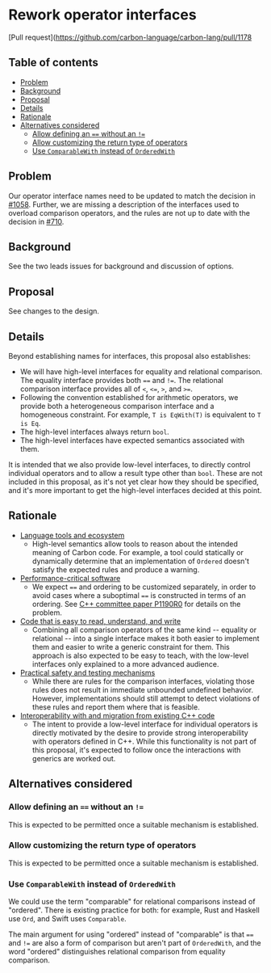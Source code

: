 # Rework operator interfaces

<!--
Part of the Carbon Language project, under the Apache License v2.0 with LLVM
Exceptions. See /LICENSE for license information.
SPDX-License-Identifier: Apache-2.0 WITH LLVM-exception
-->

[Pull request](https://github.com/carbon-language/carbon-lang/pull/1178

<!-- toc -->

## Table of contents

-   [Problem](#problem)
-   [Background](#background)
-   [Proposal](#proposal)
-   [Details](#details)
-   [Rationale](#rationale)
-   [Alternatives considered](#alternatives-considered)
    -   [Allow defining an `==` without an `!=`](#allow-defining-an--without-an-)
    -   [Allow customizing the return type of operators](#allow-customizing-the-return-type-of-operators)
    -   [Use `ComparableWith` instead of `OrderedWith`](#use-comparablewith-instead-of-orderedwith)

<!-- tocstop -->

## Problem

Our operator interface names need to be updated to match the decision in
[#1058](https://github.com/carbon-language/carbon-lang/issues/1058). Further, we
are missing a description of the interfaces used to overload comparison
operators, and the rules are not up to date with the decision in
[#710](https://github.com/carbon-language/carbon-lang/issues/710).

## Background

See the two leads issues for background and discussion of options.

## Proposal

See changes to the design.

## Details

Beyond establishing names for interfaces, this proposal also establishes:

-   We will have high-level interfaces for equality and relational comparison.
    The equality interface provides both `==` and `!=`. The relational
    comparison interface provides all of `<`, `<=`, `>`, and `>=`.
-   Following the convention established for arithmetic operators, we provide
    both a heterogeneous comparison interface and a homogeneous constraint. For
    example, `T is EqWith(T)` is equivalent to `T is Eq`.
-   The high-level interfaces always return `bool`.
-   The high-level interfaces have expected semantics associated with them.

It is intended that we also provide low-level interfaces, to directly control
individual operators and to allow a result type other than `bool`. These are not
included in this proposal, as it's not yet clear how they should be specified,
and it's more important to get the high-level interfaces decided at this point.

## Rationale

-   [Language tools and ecosystem](/docs/project/goals.md#language-tools-and-ecosystem)
    -   High-level semantics allow tools to reason about the intended meaning of
        Carbon code. For example, a tool could statically or dynamically
        determine that an implementation of `Ordered` doesn't satisfy the
        expected rules and produce a warning.
-   [Performance-critical software](/docs/project/goals.md#performance-critical-software)
    -   We expect `==` and ordering to be customized separately, in order to
        avoid cases where a suboptimal `==` is constructed in terms of an
        ordering. See
        [C++ committee paper P1190R0](http://www.open-std.org/jtc1/sc22/wg21/docs/papers/2018/p1190r0.html)
        for details on the problem.
-   [Code that is easy to read, understand, and write](/docs/project/goals.md#code-that-is-easy-to-read-understand-and-write)
    -   Combining all comparison operators of the same kind -- equality or
        relational -- into a single interface makes it both easier to implement
        them and easier to write a generic constraint for them. This approach is
        also expected to be easy to teach, with the low-level interfaces only
        explained to a more advanced audience.
-   [Practical safety and testing mechanisms](/docs/project/goals.md#practical-safety-and-testing-mechanisms)
    -   While there are rules for the comparison interfaces, violating those
        rules does not result in immediate unbounded undefined behavior.
        However, implementations should still attempt to detect violations of
        these rules and report them where that is feasible.
-   [Interoperability with and migration from existing C++ code](/docs/project/goals.md#interoperability-with-and-migration-from-existing-c-code)
    -   The intent to provide a low-level interface for individual operators is
        directly motivated by the desire to provide strong interoperability with
        operators defined in C++. While this functionality is not part of this
        proposal, it's expected to follow once the interactions with generics
        are worked out.

## Alternatives considered

### Allow defining an `==` without an `!=`

This is expected to be permitted once a suitable mechanism is established.

### Allow customizing the return type of operators

This is expected to be permitted once a suitable mechanism is established.

### Use `ComparableWith` instead of `OrderedWith`

We could use the term "comparable" for relational comparisons instead of
"ordered". There is existing practice for both: for example, Rust and Haskell
use `Ord`, and Swift uses `Comparable`.

The main argument for using "ordered" instead of "comparable" is that `==` and
`!=` are also a form of comparison but aren't part of `OrderedWith`, and the
word "ordered" distinguishes relational comparison from equality comparison.
